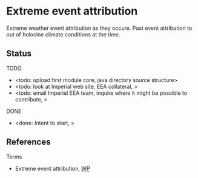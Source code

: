 # Extreme event attribution

Extreme weather event attribution as they occure. Past event attribution to out of holocine climate conditions at the time. 

## Status

TODO
* <todo: upload first module core, java directory source structure>
* <todo: look at Imperial web site, EEA collateral, >
* <todo: email Imperial EEA team, inquire where it might be possible to contribute, >

DONE
* <done: Intent to start, >

## References

Terms
* Extreme event attribution, [WP](https://en.wikipedia.org/wiki/Extreme_event_attribution)
